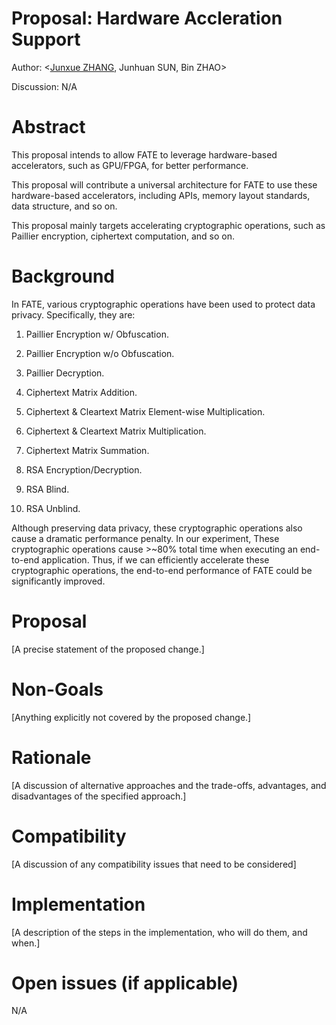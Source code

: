 # Proposal: Hardware Accleration Support
Author: <[Junxue ZHANG](https://github.com/snowzjx), Junhuan SUN, Bin ZHAO>

Discussion: N/A

# Abstract #
This proposal intends to allow FATE to leverage hardware-based accelerators, such as GPU/FPGA, for better performance.

This proposal will contribute a universal architecture for FATE to use these hardware-based accelerators, including APIs, memory layout standards, data structure, and so on.

This proposal mainly targets accelerating cryptographic operations, such as Paillier encryption, ciphertext computation, and so on.

# Background #
In FATE, various cryptographic operations have been used to protect data privacy. Specifically, they are:  

1. Paillier Encryption w/ Obfuscation.

2. Paillier Encryption w/o Obfuscation.

3. Paillier Decryption.

4. Ciphertext Matrix Addition.

5. Ciphertext & Cleartext Matrix Element-wise Multiplication.

6. Ciphertext & Cleartext Matrix Multiplication.

7. Ciphertext Matrix Summation.

8. RSA Encryption/Decryption.

9. RSA Blind.

10. RSA Unblind.

Although preserving data privacy, these cryptographic operations also cause a dramatic performance penalty. In our experiment, These cryptographic operations cause >~80% total time when executing an end-to-end application. Thus, if we can efficiently accelerate these cryptographic operations, the end-to-end performance of FATE could be significantly improved.

# Proposal #
[A precise statement of the proposed change.]

# Non-Goals #
[Anything explicitly not covered by the proposed change.]

# Rationale #
[A discussion of alternative approaches and the trade-offs, advantages, and disadvantages of the specified approach.]

# Compatibility #
[A discussion of any compatibility issues that need to be considered]

# Implementation #
[A description of the steps in the implementation, who will do them, and when.]

# Open issues (if applicable) #

N/A
